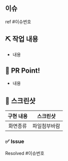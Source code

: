## 이슈
ref #이슈번호
## ⛏ 작업 내용
<!-- 작업한 내용을 간단하게 적어주세요! -->
- 내용
<!--
```
작성한 코드가 있다면 여기에 주석을 제거하고 적어주세요!
```
-->


## 📌 PR Point!
<!-- 주의할 사항이나 같이 고민해볼 부분, 강조하고 싶은 내용 등을 적어주세요! -->
- 내용


## 📸 스크린샷
<!-- 작업한 화면이 있다면 스크린 샷으로 첨부해주세요. -->
|    구현 내용    |   스크린샷   |
| :-------------: | :----------: |
| 화면종류 | 파일첨부바람 |


### ✅ Issue
<!-- 생성한 관련 이슈가 있다면 Resolved #이슈번호로 닫아주세요! -->
Resolved #이슈번호

